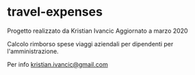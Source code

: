 # travel-expenses

Progetto realizzato da Kristian Ivancic
Aggiornato a marzo 2020

Calcolo rimborso spese viaggi aziendali per dipendenti per l'amministrazione.

Per info 
kristian.ivancic@gmail.com
